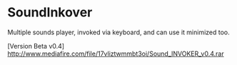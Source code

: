# SoundInkover
Multiple sounds player, invoked via keyboard, and can use it minimized too.

[Version Beta v0.4]
http://www.mediafire.com/file/17vliztwmmbt3oi/Sound_INVOKER_v0.4.rar
